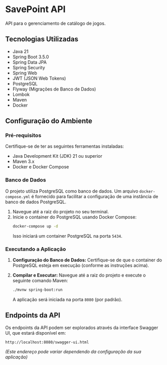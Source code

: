 # SavePoint API

API para o gerenciamento de catálogo de jogos.

## Tecnologias Utilizadas

- Java 21
- Spring Boot 3.5.0
- Spring Data JPA
- Spring Security
- Spring Web
- JWT (JSON Web Tokens)
- PostgreSQL
- Flyway (Migrações de Banco de Dados)
- Lombok
- Maven
- Docker

## Configuração do Ambiente

### Pré-requisitos

Certifique-se de ter as seguintes ferramentas instaladas:

- Java Development Kit (JDK) 21 ou superior
- Maven 3.x
- Docker e Docker Compose

### Banco de Dados

O projeto utiliza PostgreSQL como banco de dados. Um arquivo `docker-compose.yml` é fornecido para facilitar a configuração de uma instância de banco de dados PostgreSQL.

1. Navegue até a raiz do projeto no seu terminal.
2. Inicie o container do PostgreSQL usando Docker Compose:
   ```bash
   docker-compose up -d
   ```
   Isso iniciará um container PostgreSQL na porta `5434`.

### Executando a Aplicação

1. **Configuração do Banco de Dados:** Certifique-se de que o container do PostgreSQL esteja em execução (conforme as instruções acima).

2. **Compilar e Executar:** Navegue até a raiz do projeto e execute o seguinte comando Maven:
   ```bash
   ./mvnw spring-boot:run
   ```
   A aplicação será iniciada na porta `8080` (por padrão).

## Endpoints da API

Os endpoints da API podem ser explorados através da interface Swagger UI, que estará disponível em:

`http://localhost:8080/swagger-ui.html`

*(Este endereço pode variar dependendo da configuração da sua aplicação)* 